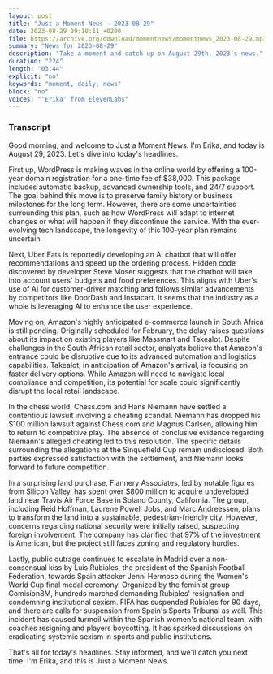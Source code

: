 ```yaml
---
layout: post
title: "Just a Moment News - 2023-08-29"
date: 2023-08-29 09:10:11 +0200
file: https://archive.org/download/momentnews/momentnews_2023-08-29.mp3
summary: "News for 2023-08-29"
description: "Take a moment and catch up on August 29th, 2023's news."
duration: "224"
length: "03:44"
explicit: "no"
keywords: "moment, daily, news"
block: "no"
voices: "'Erika' from ElevenLabs"
---
```


### Transcript

Good morning, and welcome to Just a Moment News. I'm Erika, and today is August 29, 2023. Let's dive into today's headlines.

First up, WordPress is making waves in the online world by offering a 100-year domain registration for a one-time fee of $38,000. This package includes automatic backup, advanced ownership tools, and 24/7 support. The goal behind this move is to preserve family history or business milestones for the long term. However, there are some uncertainties surrounding this plan, such as how WordPress will adapt to internet changes or what will happen if they discontinue the service. With the ever-evolving tech landscape, the longevity of this 100-year plan remains uncertain.

Next, Uber Eats is reportedly developing an AI chatbot that will offer recommendations and speed up the ordering process. Hidden code discovered by developer Steve Moser suggests that the chatbot will take into account users' budgets and food preferences. This aligns with Uber's use of AI for customer-driver matching and follows similar advancements by competitors like DoorDash and Instacart. It seems that the industry as a whole is leveraging AI to enhance the user experience.

Moving on, Amazon's highly anticipated e-commerce launch in South Africa is still pending. Originally scheduled for February, the delay raises questions about its impact on existing players like Massmart and Takealot. Despite challenges in the South African retail sector, analysts believe that Amazon's entrance could be disruptive due to its advanced automation and logistics capabilities. Takealot, in anticipation of Amazon's arrival, is focusing on faster delivery options. While Amazon will need to navigate local compliance and competition, its potential for scale could significantly disrupt the local retail landscape.

In the chess world, Chess.com and Hans Niemann have settled a contentious lawsuit involving a cheating scandal. Niemann has dropped his $100 million lawsuit against Chess.com and Magnus Carlsen, allowing him to return to competitive play. The absence of conclusive evidence regarding Niemann's alleged cheating led to this resolution. The specific details surrounding the allegations at the Sinquefield Cup remain undisclosed. Both parties expressed satisfaction with the settlement, and Niemann looks forward to future competition.

In a surprising land purchase, Flannery Associates, led by notable figures from Silicon Valley, has spent over $800 million to acquire undeveloped land near Travis Air Force Base in Solano County, California. The group, including Reid Hoffman, Laurene Powell Jobs, and Marc Andreessen, plans to transform the land into a sustainable, pedestrian-friendly city. However, concerns regarding national security were initially raised, suspecting foreign involvement. The company has clarified that 97% of the investment is American, but the project still faces zoning and regulatory hurdles.

Lastly, public outrage continues to escalate in Madrid over a non-consensual kiss by Luis Rubiales, the president of the Spanish Football Federation, towards Spain attacker Jenni Hermoso during the Women's World Cup final medal ceremony. Organized by the feminist group Comision8M, hundreds marched demanding Rubiales' resignation and condemning institutional sexism. FIFA has suspended Rubiales for 90 days, and there are calls for suspension from Spain's Sports Tribunal as well. This incident has caused turmoil within the Spanish women's national team, with coaches resigning and players boycotting. It has sparked discussions on eradicating systemic sexism in sports and public institutions.

That's all for today's headlines. Stay informed, and we'll catch you next time. I'm Erika, and this is Just a Moment News.
